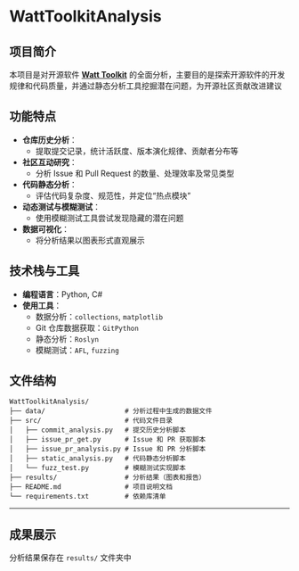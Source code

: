 # WattToolkitAnalysis

## **项目简介**  

本项目是对开源软件 **[Watt Toolkit](https://github.com/BeyondDimension/SteamTools)** 的全面分析，主要目的是探索开源软件的开发规律和代码质量，并通过静态分析工具挖掘潜在问题，为开源社区贡献改进建议

## **功能特点**  

- **仓库历史分析**：  
  - 提取提交记录，统计活跃度、版本演化规律、贡献者分布等  
- **社区互动研究**：  
  - 分析 Issue 和 Pull Request 的数量、处理效率及常见类型  
- **代码静态分析**：  
  - 评估代码复杂度、规范性，并定位“热点模块”  
- **动态测试与模糊测试**：  
  - 使用模糊测试工具尝试发现隐藏的潜在问题  
- **数据可视化**：  
  - 将分析结果以图表形式直观展示  

## **技术栈与工具**  

- **编程语言**：Python, C#
- **使用工具**：  
  - 数据分析：`collections`, `matplotlib`  
  - Git 仓库数据获取：`GitPython`
  - 静态分析：`Roslyn`   
  - 模糊测试：`AFL`, `fuzzing`  

## **文件结构**  

```plaintext
WattToolkitAnalysis/
├── data/                    # 分析过程中生成的数据文件
├── src/                     # 代码文件目录
│   ├── commit_analysis.py   # 提交历史分析脚本
│   ├── issue_pr_get.py      # Issue 和 PR 获取脚本
│   ├── issue_pr_analysis.py # Issue 和 PR 分析脚本
│   ├── static_analysis.py   # 代码静态分析脚本
│   └── fuzz_test.py         # 模糊测试实现脚本
├── results/                 # 分析结果（图表和报告）
├── README.md                # 项目说明文档
└── requirements.txt         # 依赖库清单
```

---

## **成果展示**  

分析结果保存在 `results/` 文件夹中